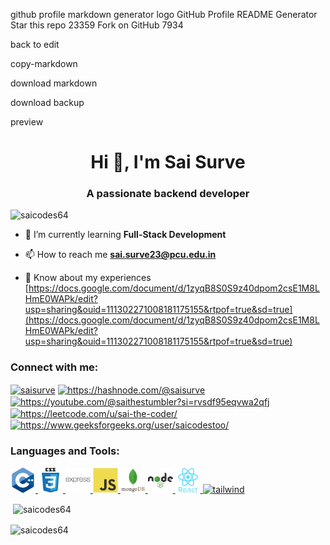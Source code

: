 github profile markdown generator logo
GitHub Profile README Generator
Star this repo
23359
Fork on GitHub
7934

back to edit

copy-markdown

download markdown

download backup

preview
<h1 align="center">Hi 👋, I'm Sai Surve</h1>
<h3 align="center">A passionate backend developer</h3>

<p align="left"> <img src="https://komarev.com/ghpvc/?username=saicodes64&label=Profile%20views&color=0e75b6&style=flat" alt="saicodes64" /> </p>

- 🌱 I’m currently learning **Full-Stack Development**

- 📫 How to reach me **sai.surve23@pcu.edu.in**

- 📄 Know about my experiences [https://docs.google.com/document/d/1zyqB8S0S9z40dpom2csE1M8LHmE0WAPk/edit?usp=sharing&ouid=111302271008181175155&rtpof=true&sd=true](https://docs.google.com/document/d/1zyqB8S0S9z40dpom2csE1M8LHmE0WAPk/edit?usp=sharing&ouid=111302271008181175155&rtpof=true&sd=true)

<h3 align="left">Connect with me:</h3>
<p align="left">
<a href="https://linkedin.com/in/saisurve" target="blank"><img align="center" src="https://raw.githubusercontent.com/rahuldkjain/github-profile-readme-generator/master/src/images/icons/Social/linked-in-alt.svg" alt="saisurve" height="30" width="40" /></a>
<a href="https://hashnode.com/https://hashnode.com/@saisurve" target="blank"><img align="center" src="https://raw.githubusercontent.com/rahuldkjain/github-profile-readme-generator/master/src/images/icons/Social/hashnode.svg" alt="https://hashnode.com/@saisurve" height="30" width="40" /></a>
<a href="https://www.youtube.com/c/https://youtube.com/@saithestumbler?si=rvsdf95eqvwa2qfj" target="blank"><img align="center" src="https://raw.githubusercontent.com/rahuldkjain/github-profile-readme-generator/master/src/images/icons/Social/youtube.svg" alt="https://youtube.com/@saithestumbler?si=rvsdf95eqvwa2qfj" height="30" width="40" /></a>
<a href="https://www.leetcode.com/https://leetcode.com/u/sai-the-coder/" target="blank"><img align="center" src="https://raw.githubusercontent.com/rahuldkjain/github-profile-readme-generator/master/src/images/icons/Social/leet-code.svg" alt="https://leetcode.com/u/sai-the-coder/" height="30" width="40" /></a>
<a href="https://auth.geeksforgeeks.org/user/https://www.geeksforgeeks.org/user/saicodestoo/" target="blank"><img align="center" src="https://raw.githubusercontent.com/rahuldkjain/github-profile-readme-generator/master/src/images/icons/Social/geeks-for-geeks.svg" alt="https://www.geeksforgeeks.org/user/saicodestoo/" height="30" width="40" /></a>
</p>

<h3 align="left">Languages and Tools:</h3>
<p align="left"> <a href="https://www.w3schools.com/cpp/" target="_blank" rel="noreferrer"> <img src="https://raw.githubusercontent.com/devicons/devicon/master/icons/cplusplus/cplusplus-original.svg" alt="cplusplus" width="40" height="40"/> </a> <a href="https://www.w3schools.com/css/" target="_blank" rel="noreferrer"> <img src="https://raw.githubusercontent.com/devicons/devicon/master/icons/css3/css3-original-wordmark.svg" alt="css3" width="40" height="40"/> </a> <a href="https://expressjs.com" target="_blank" rel="noreferrer"> <img src="https://raw.githubusercontent.com/devicons/devicon/master/icons/express/express-original-wordmark.svg" alt="express" width="40" height="40"/> </a> <a href="https://developer.mozilla.org/en-US/docs/Web/JavaScript" target="_blank" rel="noreferrer"> <img src="https://raw.githubusercontent.com/devicons/devicon/master/icons/javascript/javascript-original.svg" alt="javascript" width="40" height="40"/> </a> <a href="https://www.mongodb.com/" target="_blank" rel="noreferrer"> <img src="https://raw.githubusercontent.com/devicons/devicon/master/icons/mongodb/mongodb-original-wordmark.svg" alt="mongodb" width="40" height="40"/> </a> <a href="https://nodejs.org" target="_blank" rel="noreferrer"> <img src="https://raw.githubusercontent.com/devicons/devicon/master/icons/nodejs/nodejs-original-wordmark.svg" alt="nodejs" width="40" height="40"/> </a> <a href="https://reactjs.org/" target="_blank" rel="noreferrer"> <img src="https://raw.githubusercontent.com/devicons/devicon/master/icons/react/react-original-wordmark.svg" alt="react" width="40" height="40"/> </a> <a href="https://tailwindcss.com/" target="_blank" rel="noreferrer"> <img src="https://www.vectorlogo.zone/logos/tailwindcss/tailwindcss-icon.svg" alt="tailwind" width="40" height="40"/> </a> </p>

<p>&nbsp;<img align="center" src="https://github-readme-stats.vercel.app/api?username=saicodes64&show_icons=true&locale=en" alt="saicodes64" /></p>

<p><img align="center" src="https://github-readme-streak-stats.herokuapp.com/?user=saicodes64&" alt="saicodes64" /></p>
